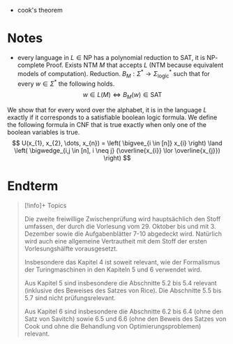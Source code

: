 
- cook's theorem


# Notes

- every language in $L \in \mathrm{NP}$ has a polynomial reduction to $\mathrm{SAT}$, it is $\mathrm{NP}$-complete
Proof. Exists NTM $M$ that accepts $L$ (NTM because equivalent models of computation). Reduction. $B_{M} : \Sigma^{*} \to \Sigma_{\mathrm{logic}}^{*}$ such that for every $w \in \Sigma^{*}$ the following holds.
$$
w \in L(M) \iff B_{M}(w) \in \mathrm{SAT}
$$

We show that for every word over the alphabet, it is in the language $L$ exactly if it corresponds to a satisfiable boolean logic formula. We define the following formula in CNF that is true exactly when only one of the boolean variables is true.
$$
U(x_{1}, x_{2}, \dots, x_{n}) = \left( \bigvee_{i \in [n]} x_{i} \right) \land \left( \bigwedge_{i,j \in [n], i \neq j} (\overline{x_{i}} \lor \overline{x_{j}}) \right)
$$


# Endterm

> [!info]+ Topics
> 
> Die zweite freiwillige Zwischenprüfung wird hauptsächlich den Stoff umfassen, der durch die Vorlesung vom 29. Oktober bis und mit 3. Dezember sowie die Aufgabenblätter 7-10 abgedeckt wird. Natürlich wird auch eine allgemeine Vertrautheit mit dem Stoff der ersten Vorlesungshälfte vorausgesetzt.
> 
> Insbesondere das Kapitel 4 ist soweit relevant, wie der Formalismus der Turingmaschinen in den Kapiteln 5 und 6 verwendet wird.
> 
> Aus Kapitel 5 sind insbesondere die Abschnitte 5.2 bis 5.4 relevant (inklusive des Beweises des Satzes von Rice). Die Abschnitte 5.5 bis 5.7 sind nicht prüfungsrelevant.
> 
> Aus Kapitel 6 sind insbesondere die Abschnitte 6.2 bis 6.4 (ohne den Satz von Savitch) sowie 6.5 und 6.6 (ohne den Beweis des Satzes von Cook und ohne die Behandlung von Optimierungsproblemen) relevant.